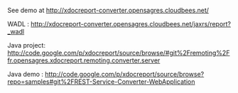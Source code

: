 See demo at http://xdocreport-converter.opensagres.cloudbees.net/

WADL : http://xdocreport-converter.opensagres.cloudbees.net/jaxrs/report?_wadl

Java project: http://code.google.com/p/xdocreport/source/browse/#git%2Fremoting%2Ffr.opensagres.xdocreport.remoting.converter.server

Java demo : http://code.google.com/p/xdocreport/source/browse?repo=samples#git%2FREST-Service-Converter-WebApplication